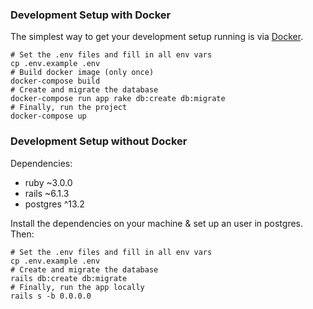 ### Development Setup with Docker

The simplest way to get your development setup running is via [Docker](https://www.docker.com/).

```
# Set the .env files and fill in all env vars
cp .env.example .env
# Build docker image (only once)
docker-compose build
# Create and migrate the database
docker-compose run app rake db:create db:migrate
# Finally, run the project
docker-compose up
```

### Development Setup without Docker

Dependencies:
- ruby ~3.0.0
- rails ~6.1.3
- postgres ^13.2

Install the dependencies on your machine & set up an user in postgres. Then:
```
# Set the .env files and fill in all env vars
cp .env.example .env
# Create and migrate the database
rails db:create db:migrate
# Finally, run the app locally
rails s -b 0.0.0.0
```